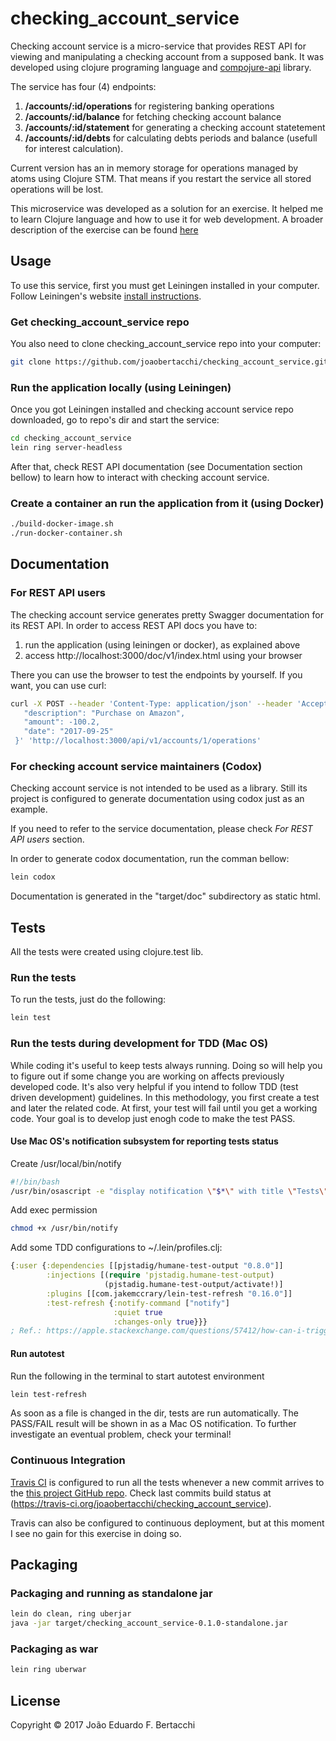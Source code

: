# checking_account_service

Checking account service is a micro-service that provides REST API for viewing and manipulating a
checking account from a supposed bank. It was developed using clojure programing language and
[compojure-api](https://github.com/metosin/compojure-api) library.

The service has four (4) endpoints:
1. **/accounts/:id/operations** for registering banking operations
1. **/accounts/:id/balance** for fetching checking account balance
1. **/accounts/:id/statement** for generating a checking account statetement
1. **/accounts/:id/debts** for calculating debts periods and balance (usefull for interest calculation).

Current version has an in memory storage for operations managed by atoms using Clojure STM. That means
if you restart the service all stored operations will be lost.

This microservice was developed as a solution for an exercise. It helped me to learn Clojure language and
how to use it for web development. A broader description of the exercise can be found
[here](https://github.com/joaobertacchi/checking_account_service/blob/master/exercise.txt)

## Usage

To use this service, first you must get Leiningen installed in your computer. Follow Leiningen's website
[install instructions](https://leiningen.org/#install).

### Get checking_account_service repo ###

You also need to clone checking_account_service repo into your computer:
```bash
git clone https://github.com/joaobertacchi/checking_account_service.git
```

### Run the application locally (using Leiningen)

Once you got Leiningen installed and checking account service repo downloaded, go to repo's dir and start the
service:

```bash
cd checking_account_service
lein ring server-headless
```

After that, check REST API documentation (see Documentation section bellow) to learn how to interact with
checking account service.

### Create a container an run the application from it (using Docker)

```bash
./build-docker-image.sh
./run-docker-container.sh
```

## Documentation

### For REST API users
The checking account service generates pretty Swagger documentation for its REST API.
In order to access REST API docs you have to:
1. run the application (using leiningen or docker), as explained above
1. access http://localhost:3000/doc/v1/index.html using your browser

There you can use the browser to test the endpoints by yourself. If you want, you can use curl:
```bash
curl -X POST --header 'Content-Type: application/json' --header 'Accept: application/json' -d '{
   "description": "Purchase on Amazon",
   "amount": -100.2,
   "date": "2017-09-25"
 }' 'http://localhost:3000/api/v1/accounts/1/operations'
```

### For checking account service maintainers (Codox)
Checking account service is not intended to be used as a library. Still its project is configured
to generate documentation using codox just as an example.

If you need to refer to the service documentation, please check _For REST API users_ section.

In order to generate codox documentation, run the comman bellow:

```bash
lein codox
```

Documentation is generated in the "target/doc" subdirectory as static html.

## Tests
All the tests were created using clojure.test lib.

### Run the tests
To run the tests, just do the following:
```bash
lein test
```

### Run the tests during development for TDD (Mac OS)
While coding it's useful to keep tests always running. Doing so will help you to figure out if
some change you are working on affects previously developed code. It's also very helpful if you intend
to follow TDD (test driven development) guidelines. In this methodology, you first create a test and later
the related code. At first, your test will fail until you get a working code. Your goal
is to develop just enogh code to make the test PASS.

#### Use Mac OS's notification subsystem for reporting tests status
Create /usr/local/bin/notify
```bash
#!/bin/bash
/usr/bin/osascript -e "display notification \"$*\" with title \"Tests\""
```

Add exec permission
```bash
chmod +x /usr/bin/notify
```

Add some TDD configurations to ~/.lein/profiles.clj:
```clojure
{:user {:dependencies [[pjstadig/humane-test-output "0.8.0"]]
        :injections [(require 'pjstadig.humane-test-output)
                     (pjstadig.humane-test-output/activate!)]
        :plugins [[com.jakemccrary/lein-test-refresh "0.16.0"]]
        :test-refresh {:notify-command ["notify"]
                       :quiet true
                       :changes-only true}}}
; Ref.: https://apple.stackexchange.com/questions/57412/how-can-i-trigger-a-notification-center-notification-from-an-applescript-or-shel
```

#### Run autotest
Run the following in the terminal to start autotest environment

```bash
lein test-refresh
```

As soon as a file is changed in the dir, tests are run automatically. The PASS/FAIL result will be shown in
as a Mac OS notification. To further investigate an eventual problem, check your terminal!

### Continuous Integration

[Travis CI](https://travis-ci.org/) is configured to run all the tests whenever a new commit arrives to the
[this project GitHub repo](https://github.com/joaobertacchi/checking_account_service). Check last commits build
status at (https://travis-ci.org/joaobertacchi/checking_account_service).

Travis can also be configured to continuous deployment, but at this moment I see no gain for this exercise
in doing so.

## Packaging

### Packaging and running as standalone jar

```bash
lein do clean, ring uberjar
java -jar target/checking_account_service-0.1.0-standalone.jar
```

### Packaging as war
```bash
lein ring uberwar
```

## License

Copyright © 2017 João Eduardo F. Bertacchi
